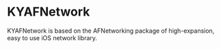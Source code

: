 # KYAFNetwork
KYAFNetwork is based on the AFNetworking package of high-expansion, easy to use iOS network library.
